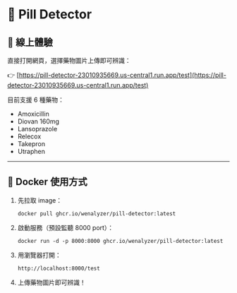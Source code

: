 # 💊 Pill Detector

## 🚀 線上體驗

直接打開網頁，選擇藥物圖片上傳即可辨識：

👉 [https://pill-detector-23010935669.us-central1.run.app/test](https://pill-detector-23010935669.us-central1.run.app/test)

目前支援 6 種藥物：

- Amoxicillin
- Diovan 160mg
- Lansoprazole
- Relecox
- Takepron
- Utraphen

---

## 🐳 Docker 使用方式

1. 先拉取 image：

   ```
   docker pull ghcr.io/wenalyzer/pill-detector:latest
   ```

2. 啟動服務（預設監聽 8000 port）：

   ```
   docker run -d -p 8000:8000 ghcr.io/wenalyzer/pill-detector:latest
   ```

3. 用瀏覽器打開：

   ```
   http://localhost:8000/test
   ```

4. 上傳藥物圖片即可辨識！
